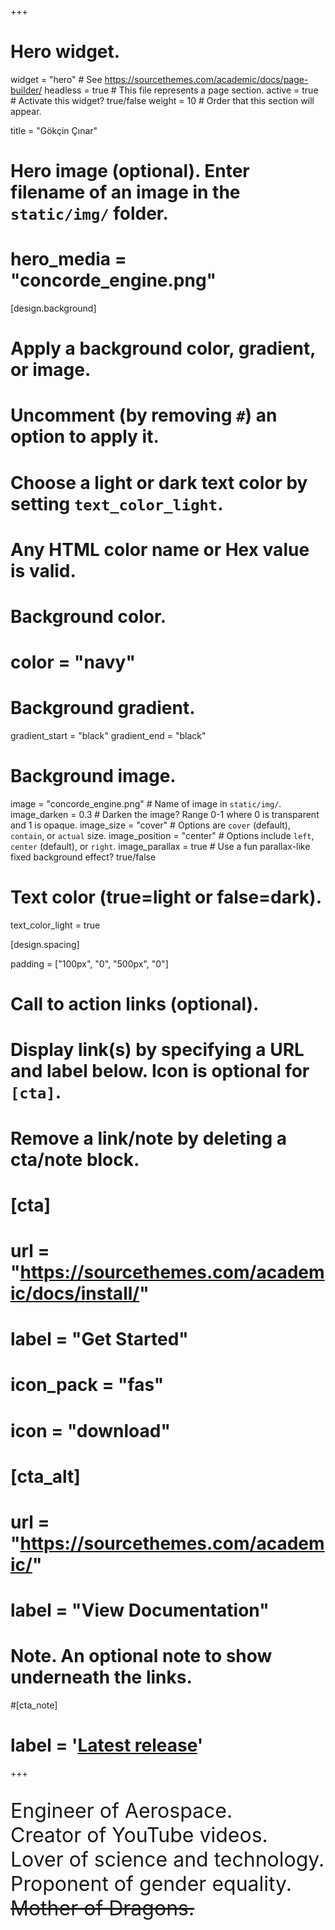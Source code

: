 +++
# Hero widget.
widget = "hero"  # See https://sourcethemes.com/academic/docs/page-builder/
headless = true  # This file represents a page section.
active = true # Activate this widget? true/false
weight = 10  # Order that this section will appear.

title = "Gökçin Çınar"

# Hero image (optional). Enter filename of an image in the `static/img/` folder.
# hero_media = "concorde_engine.png"

[design.background]
  # Apply a background color, gradient, or image.
  #   Uncomment (by removing `#`) an option to apply it.
  #   Choose a light or dark text color by setting `text_color_light`.
  #   Any HTML color name or Hex value is valid.

  # Background color.
  # color = "navy"

  # Background gradient.
  gradient_start = "black"
  gradient_end = "black"

  # Background image.
image = "concorde_engine.png"  # Name of image in `static/img/`.
image_darken = 0.3  # Darken the image? Range 0-1 where 0 is transparent and 1 is opaque.
image_size = "cover"  #  Options are `cover` (default), `contain`, or `actual` size.
image_position = "center"  # Options include `left`, `center` (default), or `right`.
image_parallax = true # Use a fun parallax-like fixed background effect? true/false

  # Text color (true=light or false=dark).
  text_color_light = true

[design.spacing]

padding = ["100px", "0", "500px", "0"]

# Call to action links (optional).
#   Display link(s) by specifying a URL and label below. Icon is optional for `[cta]`.
#   Remove a link/note by deleting a cta/note block.
# [cta]
#  url = "https://sourcethemes.com/academic/docs/install/"
#  label = "Get Started"
#  icon_pack = "fas"
#  icon = "download"

# [cta_alt]
#  url = "https://sourcethemes.com/academic/"
#  label = "View Documentation"

# Note. An optional note to show underneath the links.
#[cta_note]
#  label = '<a class="js-github-release" href="https://sourcethemes.com/academic/updates" data-repo="gcushen/hugo-academic">Latest release<!-- V --></a>'
+++

<font size="6">

Engineer of Aerospace. <br>Creator of YouTube videos.<br>Lover of science and technology.<br>Proponent of gender equality.<br><s>Mother of Dragons.</s>

</font>
